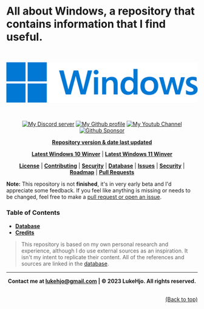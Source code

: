 # **All about Windows, a repository that contains information that I find useful.**

<div align="center">
	<br />
	<p>
		<a href="#"><img src="./assets/Windows/win.png" width="540" alt="Windows Logo" /></a>
	</p>
	<br />
	<p>
		<a href="https://discord.gg/ndjNzKCmff"><img src="https://img.shields.io/badge/discord-join-blue?style=flat-square&logo=discord" alt="My Discord server" /></a>
		<a href="https://github.com/luke-beep"><img src="https://img.shields.io/badge/github-view-blue?style=flat-square&logo=github" alt="My Github profile" /></a>
        <a href="https://www.youtube.com/channel/UC_-YAH9OBLVVWom_wV4HHxw"><img src="https://img.shields.io/badge/youtube-view-blue?style=flat-square&logo=youtube" alt="My Youtub Channel"></a>
		<a href="https://github.com/sponsors/luke-beep"><img src="https://img.shields.io/github/sponsors/luke-beep?style=flat-square" alt="Github Sponsor"/></a>
</div>

<div align="center">

[**Repository version & date last updated**](/docs/VERSION.md) 

 [**Latest Windows 10 Winver**](https://learn.microsoft.com/en-us/windows/release-health/release-information) | [**Latest Windows 11 Winver**](https://learn.microsoft.com/en-us/windows/release-health/windows11-release-information)

 [**License**](/LICENSE) | [**Contributing**](.github/CONTRIBUTING.md) | [**Security**](.github/SECURITY.md) | [**Database**](/docs/DATABASE.md) | [**Issues**](https://github.com/luke-beep/guide-to-optimizing-windows/issues) | [**Security**](.github/SECURITY.md) | [**Roadmap**](https://github.com/users/luke-beep/projects/2) | [**Pull Requests**](.github/PULL_REQUEST_TEMPLATE.md)

</div>

**Note:** This repository is not **finished**, it's in very early beta and I'd appreciate some feedback. If you feel like anything is missing or needs to be changed, feel free to make a [pull request or open an issue](/SECURITY.md#reporting-a-vulnerability).

### **Table of Contents**

- [**Database**](/docs/DATABASE.md)
- [**Credits**](/docs/DATABASE.md)

> This repository is based on my own personal research and experience, although I do use external sources as an inspiration. It isn't my intent to replicate their content. All of the references and sources are linked in the [database](/docs/DATABASE.md). 

---


**<div align="center" id="footer"> Contact me at lukehjo@gmail.com | © 2023 LukeHjo. All rights reserved. <div>**
<br>

<div align="right"><a href="#">(Back to top)</a></div>
